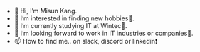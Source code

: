 - 👋 Hi, I’m Misun Kang.
- 👀 I’m interested in finding new hobbies🤩.
- 🌱 I’m currently studying IT at Wintec🏫.
- 💞️ I’m looking forward to work in IT industries or companies🏢.
- 📫 How to find me.. on slack, discord or linkedin❗

<!---
miskan22/miskan22 is a ✨ special ✨ repository because its `README.md` (this file) appears on your GitHub profile.
You can click the Preview link to take a look at your changes.
--->
